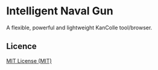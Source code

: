 # Intelligent Naval Gun

A flexible, powerful and lightweight KanColle tool/browser.

## Licence

[MIT License (MIT)](./LICENSE.md)